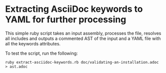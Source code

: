 # Extracting AsciiDoc keywords to YAML for further processing

This simple ruby script takes an input assembly, processes the file, resolves all includes and outputs a commented AST of the input and a YAML file with all the keywords attributes.

To test the script, run the following:

```
ruby extract-asciidoc-keywords.rb doc/validating-an-installation.adoc > ast.adoc
```